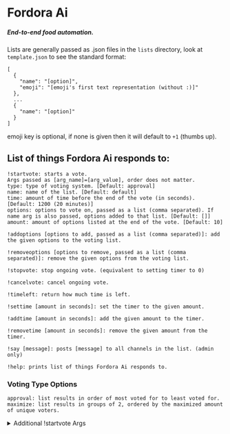# Fordora Ai
##### End-to-end food automation.

Lists are generally passed as .json files in the `lists` directory, look at `template.json` to see the standard format:

    [
      {
        "name": "[option]",
        "emoji": "[emoji's first text representation (without :)]"
      },
      ...
      {
        "name": "[option]"
      }
    ]

emoji key is optional, if none is given then it will default to `+1` (thumbs up).


## List of things Fordora Ai responds to:
```
!startvote: starts a vote.
Args passed as [arg_name]=[arg_value], order does not matter.
type: type of voting system. [Default: approval]
name: name of the list. [Default: default]
time: amount of time before the end of the vote (in seconds). [Default: 1200 (20 minutes)]
options: options to vote on, passed as a list (comma separated). If name arg is also passed, options added to that list. [Default: []]
amount: amount of options listed at the end of the vote. [Default: 10]

!addoptions [options to add, passed as a list (comma separated)]: add the given options to the voting list.

!removeoptions [options to remove, passed as a list (comma separated)]: remove the given options from the voting list.

!stopvote: stop ongoing vote. (equivalent to setting timer to 0)

!cancelvote: cancel ongoing vote.

!timeleft: return how much time is left.

!settime [amount in seconds]: set the timer to the given amount.

!addtime [amount in seconds]: add the given amount to the timer.

!removetime [amount in seconds]: remove the given amount from the timer.

!say [message]: posts [message] to all channels in the list. (admin only)

!help: prints list of things Fordora Ai responds to.
```


### Voting Type Options
```
approval: list results in order of most voted for to least voted for.
maximize: list results in groups of 2, ordered by the maximized amount of unique voters.
```


<details><summary>Additional !startvote Args</summary>

no-ping; Fordora Ai does not ping @everyone at the start of the vote.

un-pr073c73d; makes it so anyone can use commands that control the vote.

no-fl0ckch41n; does not record who voted for what during the final count.

</details>

